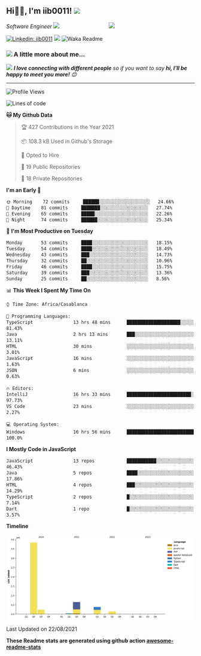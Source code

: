 <h2>Hi🙏🏻, I'm iib0011! <img src="https://media.giphy.com/media/12oufCB0MyZ1Go/giphy.gif" width="50"></h2>
<img align='right' src="https://media.giphy.com/media/XH5DBrjjjWUIBCQ13b/giphy.gif" width="230">
<p><em>Software Engineer <img src="https://media.giphy.com/media/WUlplcMpOCEmTGBtBW/giphy.gif" width="30"> 
</em></p>


[![Linkedin: iib0011](https://img.shields.io/badge/-iib0011-blue?style=flat-square&logo=Linkedin&logoColor=white&link=https://www.linkedin.com/in/iib0011/)](https://www.linkedin.com/in/iib0011/)
![](https://visitor-badge.glitch.me/badge?page_id=iib0011)
![Waka Readme](https://github.com/iib0011/iib0011/workflows/Waka%20Readme/badge.svg)


### <img src="https://media.giphy.com/media/VgCDAzcKvsR6OM0uWg/giphy.gif" width="50"> A little more about me...  


<img src="https://media.giphy.com/media/LnQjpWaON8nhr21vNW/giphy.gif" width="60"> <em><b>I love connecting with different people</b> so if you want to say <b>hi, I'll be happy to meet you more!</b> 😊</em>

---
<!--START_SECTION:waka-->
![Profile Views](http://img.shields.io/badge/Profile%20Views-5-blue)

![Lines of code](https://img.shields.io/badge/From%20Hello%20World%20I%27ve%20Written-2.4%20million%20lines%20of%20code-blue)

**🐱 My Github Data** 

> 🏆 427 Contributions in the Year 2021
 > 
> 📦 108.3 kB Used in Github's Storage 
 > 
> 💼 Opted to Hire
 > 
> 📜 19 Public Repositories 
 > 
> 🔑 18 Private Repositories  
 > 
**I'm an Early 🐤** 

```text
🌞 Morning    72 commits     ██████░░░░░░░░░░░░░░░░░░░   24.66% 
🌆 Daytime    81 commits     ███████░░░░░░░░░░░░░░░░░░   27.74% 
🌃 Evening    65 commits     █████░░░░░░░░░░░░░░░░░░░░   22.26% 
🌙 Night      74 commits     ██████░░░░░░░░░░░░░░░░░░░   25.34%

```
📅 **I'm Most Productive on Tuesday** 

```text
Monday       53 commits     ████░░░░░░░░░░░░░░░░░░░░░   18.15% 
Tuesday      54 commits     ████░░░░░░░░░░░░░░░░░░░░░   18.49% 
Wednesday    43 commits     ███░░░░░░░░░░░░░░░░░░░░░░   14.73% 
Thursday     32 commits     ██░░░░░░░░░░░░░░░░░░░░░░░   10.96% 
Friday       46 commits     ████░░░░░░░░░░░░░░░░░░░░░   15.75% 
Saturday     39 commits     ███░░░░░░░░░░░░░░░░░░░░░░   13.36% 
Sunday       25 commits     ██░░░░░░░░░░░░░░░░░░░░░░░   8.56%

```


📊 **This Week I Spent My Time On** 

```text
⌚︎ Time Zone: Africa/Casablanca

💬 Programming Languages: 
TypeScript               13 hrs 48 mins      ████████████████████░░░░░   81.43% 
Java                     2 hrs 13 mins       ███░░░░░░░░░░░░░░░░░░░░░░   13.11% 
HTML                     30 mins             ░░░░░░░░░░░░░░░░░░░░░░░░░   3.01% 
JavaScript               16 mins             ░░░░░░░░░░░░░░░░░░░░░░░░░   1.63% 
JSON                     6 mins              ░░░░░░░░░░░░░░░░░░░░░░░░░   0.63%

🔥 Editors: 
IntelliJ                 16 hrs 33 mins      ████████████████████████░   97.73% 
VS Code                  23 mins             ░░░░░░░░░░░░░░░░░░░░░░░░░   2.27%

💻 Operating System: 
Windows                  16 hrs 56 mins      █████████████████████████   100.0%

```

**I Mostly Code in JavaScript** 

```text
JavaScript               13 repos            ███████████░░░░░░░░░░░░░░   46.43% 
Java                     5 repos             ████░░░░░░░░░░░░░░░░░░░░░   17.86% 
HTML                     4 repos             ███░░░░░░░░░░░░░░░░░░░░░░   14.29% 
TypeScript               2 repos             █░░░░░░░░░░░░░░░░░░░░░░░░   7.14% 
Dart                     1 repo              █░░░░░░░░░░░░░░░░░░░░░░░░   3.57%

```


**Timeline**

![Chart not found](https://raw.githubusercontent.com/iib0011/iib0011/master/charts/bar_graph.png) 


 Last Updated on 22/08/2021
<!--END_SECTION:waka-->

**These Readme stats are generated using github action [awesome-readme-stats](https://github.com/iib0011/waka-readme-stats)**
